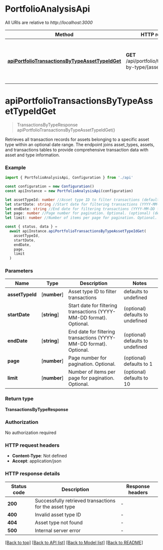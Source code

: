 # PortfolioAnalysisApi

All URIs are relative to _http://localhost:3000_

| Method                                                                                            | HTTP request                                                | Description                                                            |
| ------------------------------------------------------------------------------------------------- | ----------------------------------------------------------- | ---------------------------------------------------------------------- |
| [**apiPortfolioTransactionsByTypeAssetTypeIdGet**](#apiportfoliotransactionsbytypeassettypeidget) | **GET** /api/portfolio/transactions-by-type/{asset_type_id} | Get all transactions for assets of a specific type within a date range |

# **apiPortfolioTransactionsByTypeAssetTypeIdGet**

> TransactionsByTypeResponse apiPortfolioTransactionsByTypeAssetTypeIdGet()

Retrieves all transaction records for assets belonging to a specific asset type within an optional date range. The endpoint joins asset_types, assets, and transactions tables to provide comprehensive transaction data with asset and type information.

### Example

```typescript
import { PortfolioAnalysisApi, Configuration } from './api'

const configuration = new Configuration()
const apiInstance = new PortfolioAnalysisApi(configuration)

let assetTypeId: number //Asset type ID to filter transactions (default to undefined)
let startDate: string //Start date for filtering transactions (YYYY-MM-DD format). Optional. (optional) (default to undefined)
let endDate: string //End date for filtering transactions (YYYY-MM-DD format). Optional. (optional) (default to undefined)
let page: number //Page number for pagination. Optional. (optional) (default to 1)
let limit: number //Number of items per page for pagination. Optional. (optional) (default to 10)

const { status, data } =
  await apiInstance.apiPortfolioTransactionsByTypeAssetTypeIdGet(
    assetTypeId,
    startDate,
    endDate,
    page,
    limit
  )
```

### Parameters

| Name            | Type         | Description                                                          | Notes                            |
| --------------- | ------------ | -------------------------------------------------------------------- | -------------------------------- |
| **assetTypeId** | [**number**] | Asset type ID to filter transactions                                 | defaults to undefined            |
| **startDate**   | [**string**] | Start date for filtering transactions (YYYY-MM-DD format). Optional. | (optional) defaults to undefined |
| **endDate**     | [**string**] | End date for filtering transactions (YYYY-MM-DD format). Optional.   | (optional) defaults to undefined |
| **page**        | [**number**] | Page number for pagination. Optional.                                | (optional) defaults to 1         |
| **limit**       | [**number**] | Number of items per page for pagination. Optional.                   | (optional) defaults to 10        |

### Return type

**TransactionsByTypeResponse**

### Authorization

No authorization required

### HTTP request headers

- **Content-Type**: Not defined
- **Accept**: application/json

### HTTP response details

| Status code | Description                                            | Response headers |
| ----------- | ------------------------------------------------------ | ---------------- |
| **200**     | Successfully retrieved transactions for the asset type | -                |
| **400**     | Invalid asset type ID                                  | -                |
| **404**     | Asset type not found                                   | -                |
| **500**     | Internal server error                                  | -                |

[[Back to top]](#) [[Back to API list]](../README.md#documentation-for-api-endpoints) [[Back to Model list]](../README.md#documentation-for-models) [[Back to README]](../README.md)
